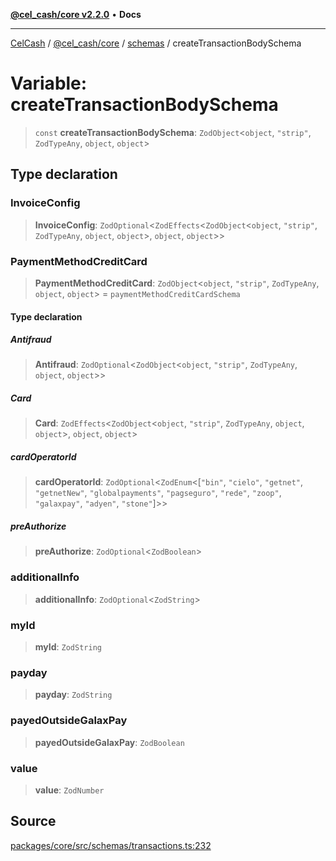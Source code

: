 [**@cel_cash/core v2.2.0**](../../README.md) • **Docs**

***

[CelCash](../../../../packages.md) / [@cel\_cash/core](../../README.md) / [schemas](../README.md) / createTransactionBodySchema

# Variable: createTransactionBodySchema

> `const` **createTransactionBodySchema**: `ZodObject`\<`object`, `"strip"`, `ZodTypeAny`, `object`, `object`\>

## Type declaration

### InvoiceConfig

> **InvoiceConfig**: `ZodOptional`\<`ZodEffects`\<`ZodObject`\<`object`, `"strip"`, `ZodTypeAny`, `object`, `object`\>, `object`, `object`\>\>

### PaymentMethodCreditCard

> **PaymentMethodCreditCard**: `ZodObject`\<`object`, `"strip"`, `ZodTypeAny`, `object`, `object`\> = `paymentMethodCreditCardSchema`

#### Type declaration

##### Antifraud

> **Antifraud**: `ZodOptional`\<`ZodObject`\<`object`, `"strip"`, `ZodTypeAny`, `object`, `object`\>\>

##### Card

> **Card**: `ZodEffects`\<`ZodObject`\<`object`, `"strip"`, `ZodTypeAny`, `object`, `object`\>, `object`, `object`\>

##### cardOperatorId

> **cardOperatorId**: `ZodOptional`\<`ZodEnum`\<[`"bin"`, `"cielo"`, `"getnet"`, `"getnetNew"`, `"globalpayments"`, `"pagseguro"`, `"rede"`, `"zoop"`, `"galaxpay"`, `"adyen"`, `"stone"`]\>\>

##### preAuthorize

> **preAuthorize**: `ZodOptional`\<`ZodBoolean`\>

### additionalInfo

> **additionalInfo**: `ZodOptional`\<`ZodString`\>

### myId

> **myId**: `ZodString`

### payday

> **payday**: `ZodString`

### payedOutsideGalaxPay

> **payedOutsideGalaxPay**: `ZodBoolean`

### value

> **value**: `ZodNumber`

## Source

[packages/core/src/schemas/transactions.ts:232](https://github.com/Pyxlab/celcash/blob/b57c7034bd65dcd5b083f272f9cfe6cc4ff73f7b/packages/core/src/schemas/transactions.ts#L232)

